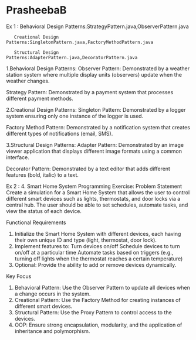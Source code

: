 # PrasheebaB

Ex 1 : Behavioral Design Patterns:StrategyPattern.java,ObserverPattern.java

       Creational Design Patterns:SingletonPattern.java,FactoryMethodPattern.java
       
       Structural Design Patterns:AdapterPattern.java,DecoratorPattern.java
       
1.Behavioral Design Patterns:
Observer Pattern: Demonstrated by a weather station system where multiple display units (observers) update when the weather changes.

Strategy Pattern: Demonstrated by a payment system that processes different payment methods.

2.Creational Design Patterns:
Singleton Pattern: Demonstrated by a logger system ensuring only one instance of the logger is used.

Factory Method Pattern: Demonstrated by a notification system that creates different types of notifications (email, SMS).

3.Structural Design Patterns:
Adapter Pattern: Demonstrated by an image viewer application that displays different image formats using a common interface.

Decorator Pattern: Demonstrated by a text editor that adds different features (bold, italic) to a text.

Ex 2 : 4. Smart Home System Programming Exercise:
 Problem Statement
 Create a simulation for a Smart Home System that allows the user to control different smart devices such as lights, thermostats, and door 
locks via a central hub. The user should be able to set schedules, automate tasks, and view the status of each device.

 Functional Requirements
 1. Initialize the Smart Home System with different devices, each having their own unique ID and type (light, thermostat, door lock).
 2. Implement features to:
 Turn devices on/off
 Schedule devices to turn on/off at a particular time
 Automate tasks based on triggers (e.g., turning off lights when the thermostat reaches a certain temperature)
 3. Optional: Provide the ability to add or remove devices dynamically.
    
 Key Focus
 1. Behavioral Pattern: Use the Observer Pattern to update all devices when a change occurs in the system.
 2. Creational Pattern: Use the Factory Method for creating instances of different smart devices.
 3. Structural Pattern: Use the Proxy Pattern to control access to the devices.
 4. OOP: Ensure strong encapsulation, modularity, and the application of inheritance and polymorphism.
